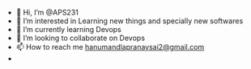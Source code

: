 - 👋 Hi, I’m @APS231
- 👀 I’m interested in Learning new things and specially new softwares
- 🌱 I’m currently learning Devops
- 💞️ I’m looking to collaborate on Devops
- 📫 How to reach me hanumandlapranaysai2@gmail.com
- 

<!---
APS231/APS231 is a ✨ special ✨ repository because its `README.md` (this file) appears on your GitHub profile.
You can click the Preview link to take a look at your changes.
--->
